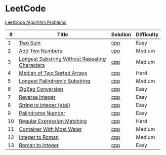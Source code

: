 # LeetCode
[LeetCode Algorithm Problems](https://leetcode.com/problemset/algorithms/)

|#|Title|Solution|Difficulty|
|---|---|---------|------|  
|1|[Two Sum](https://leetcode.com/problems/two-sum/)|[cpp](./cpp/twoSum.cpp)|Easy|
|2|[Add Two Numbers](https://leetcode.com/problems/add-two-numbers/)|[cpp](./cpp/addTwoNumbers.cpp)|Medium|
|3|[Longest Substring Without Repeating Characters](https://leetcode.com/problems/longest-substring-without-repeating-characters/)|[cpp](./cpp/longestSubstringWithoutRepeatingCharacters.cpp)|Medium|
|4|[Median of Two Sorted Arrays](https://leetcode.com/problems/median-of-two-sorted-arrays/)|[cpp](./cpp/medianOfTwoSortedArrays.cpp)|Hard|
|5|[Longest Palindromic Substring](https://leetcode.com/problems/longest-palindromic-substring/)|[cpp](./cpp/longestPalindromicSubstring.cpp)|Medium|
|6|[ZigZag Conversion](https://leetcode.com/problems/zigzag-conversion/)|[cpp](./cpp/zigZagConversion.cpp)|Easy|
|7|[Reverse Integer](https://leetcode.com/problems/reverse-integer/)|[cpp](./cpp/reverseInteger.cpp)|Easy|
|8|[String to Integer (atoi)](https://leetcode.com/problems/string-to-integer-atoi/)|[cpp](./cpp/stringToInteger.cpp)|Easy|
|9|[Palindrome Number](https://leetcode.com/problems/palindrome-number/)|[cpp](./cpp/palindromeNumber.cpp)|Easy|
|10|[Regular Expression Matching](https://leetcode.com/problems/regular-expression-matching/)|[cpp](./cpp/regularExpressionMatching.cpp)|Hard|
|11|[Container With Most Water](https://leetcode.com/problems/container-with-most-water/)|[cpp](./cpp/containerWithMostWater.cpp)|Medium|
|12|[Integer to Roman](https://leetcode.com/problems/integer-to-roman/)|[cpp](./cpp/integerToRoman.cpp)|Medium|
|13|[Roman to Integer](https://leetcode.com/problems/roman-to-integer/)|[cpp](./cpp/romanToInteger.cpp)|Easy|
